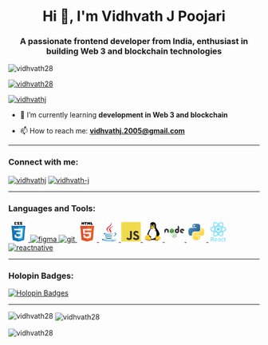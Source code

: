 <h1 align="center">Hi 👋, I'm Vidhvath J Poojari</h1>
<h3 align="center">A passionate frontend developer from India, enthusiast in building Web 3 and blockchain technologies</h3>

<p align="left"> <img src="https://komarev.com/ghpvc/?username=vidhvath28&label=Profile%20views&color=0e75b6&style=flat" alt="vidhvath28" /> </p>

<p align="left"> <a href="https://github.com/ryo-ma/github-profile-trophy"><img src="https://github-profile-trophy.vercel.app/?username=vidhvath28" alt="vidhvath28" /></a> </p>

<p align="left"> <a href="https://twitter.com/vidhvathj" target="blank"><img src="https://img.shields.io/twitter/follow/vidhvathj?logo=twitter&style=for-the-badge" alt="vidhvathj" /></a> </p>

- 🌱 I’m currently learning **development in Web 3 and blockchain**

- 📫 How to reach me: **vidhvathj.2005@gmail.com**

---

<h3 align="left">Connect with me:</h3>
<p align="left">
  <a href="https://twitter.com/vidhvathj" target="blank"><img align="center" src="https://raw.githubusercontent.com/rahuldkjain/github-profile-readme-generator/master/src/images/icons/Social/twitter.svg" alt="vidhvathj" height="30" width="40" /></a>
  <a href="https://linkedin.com/in/vidhvath-j" target="blank"><img align="center" src="https://raw.githubusercontent.com/rahuldkjain/github-profile-readme-generator/master/src/images/icons/Social/linked-in-alt.svg" alt="vidhvath-j" height="30" width="40" /></a>
</p>

---

<h3 align="left">Languages and Tools:</h3>
<p align="left">
  <a href="https://www.w3schools.com/css/" target="_blank" rel="noreferrer"> <img src="https://raw.githubusercontent.com/devicons/devicon/master/icons/css3/css3-original-wordmark.svg" alt="css3" width="40" height="40"/> </a>
  <a href="https://www.figma.com/" target="_blank" rel="noreferrer"> <img src="https://www.vectorlogo.zone/logos/figma/figma-icon.svg" alt="figma" width="40" height="40"/> </a>
  <a href="https://git-scm.com/" target="_blank" rel="noreferrer"> <img src="https://www.vectorlogo.zone/logos/git-scm/git-scm-icon.svg" alt="git" width="40" height="40"/> </a>
  <a href="https://www.w3.org/html/" target="_blank" rel="noreferrer"> <img src="https://raw.githubusercontent.com/devicons/devicon/master/icons/html5/html5-original-wordmark.svg" alt="html5" width="40" height="40"/> </a>
  <a href="https://www.java.com" target="_blank" rel="noreferrer"> <img src="https://raw.githubusercontent.com/devicons/devicon/master/icons/java/java-original.svg" alt="java" width="40" height="40"/> </a>
  <a href="https://developer.mozilla.org/en-US/docs/Web/JavaScript" target="_blank" rel="noreferrer"> <img src="https://raw.githubusercontent.com/devicons/devicon/master/icons/javascript/javascript-original.svg" alt="javascript" width="40" height="40"/> </a>
  <a href="https://www.linux.org/" target="_blank" rel="noreferrer"> <img src="https://raw.githubusercontent.com/devicons/devicon/master/icons/linux/linux-original.svg" alt="linux" width="40" height="40"/> </a>
  <a href="https://nodejs.org" target="_blank" rel="noreferrer"> <img src="https://raw.githubusercontent.com/devicons/devicon/master/icons/nodejs/nodejs-original-wordmark.svg" alt="nodejs" width="40" height="40"/> </a>
  <a href="https://www.python.org" target="_blank" rel="noreferrer"> <img src="https://raw.githubusercontent.com/devicons/devicon/master/icons/python/python-original.svg" alt="python" width="40" height="40"/> </a>
  <a href="https://reactjs.org/" target="_blank" rel="noreferrer"> <img src="https://raw.githubusercontent.com/devicons/devicon/master/icons/react/react-original-wordmark.svg" alt="react" width="40" height="40"/> </a>
  <a href="https://reactnative.dev/" target="_blank" rel="noreferrer"> <img src="https://reactnative.dev/img/header_logo.svg" alt="reactnative" width="40" height="40"/> </a>
</p>

---

<h3 align="left">Holopin Badges:</h3>
<p align="left">
  <a href="https://www.holopin.io/hacktoberfest2024/userbadge/cm1py7w8z13960ck7yrdpwycq"><img src="https://assets.holopin.io/hf2024levels/level0-sloth-code-0-0-0-0.webp" alt="Holopin Badges" /></a>
</p>

---

<p><img align="left" src="https://github-readme-stats.vercel.app/api/top-langs?username=vidhvath28&show_icons=true&locale=en&layout=compact" alt="vidhvath28" /></p>

<p>&nbsp;<img align="center" src="https://github-readme-stats.vercel.app/api?username=vidhvath28&show_icons=true&locale=en" alt="vidhvath28" /></p>

<p><img align="center" src="https://github-readme-streak-stats.herokuapp.com/?user=vidhvath28&" alt="vidhvath28" /></p>
